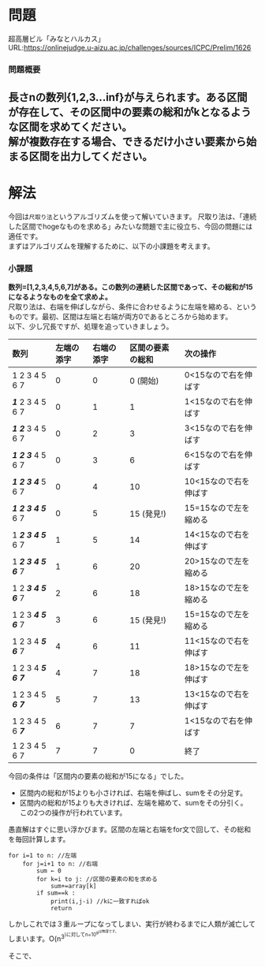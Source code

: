 # 問題
超高層ビル「みなとハルカス」    
URL:https://onlinejudge.u-aizu.ac.jp/challenges/sources/ICPC/Prelim/1626  

### 問題概要
長さnの数列{1,2,3...inf}が与えられます。ある区間が存在して、その区間中の要素の総和がkとなるような区間を求めてください。  
解が複数存在する場合、できるだけ小さい要素から始まる区間を出力してください。  
---
# 解法
今回は`尺取り法`というアルゴリズムを使って解いていきます。
尺取り法は、「連続した区間でhogeなものを求める」みたいな問題で主に役立ち、今回の問題には適任です。  
まずはアルゴリズムを理解するために、以下の小課題を考えます。
### 小課題
**数列=[1,2,3,4,5,6,7]がある。この数列の連続した区間であって、その総和が15になるようなものを全て求めよ。**  
尺取り法は、右端を伸ばしながら、条件に合わせるように左端を縮める、というものです。最初、区間は左端と右端が両方0であるところから始めます。  
以下、少し冗長ですが、処理を追っていきましょう。  

| 数列 | 左端の添字 | 右端の添字 | 区間の要素の総和 |  次の操作|  
|:----|:----|:----|:----|:---|  
| 1 2 3 4 5 6 7    | 0| 0 | 0 (開始)| 0<15なので右を伸ばす|  
| ***1*** 2 3 4 5 6 7  | 0 | 1 | 1 | 1<15なので右を伸ばす|  
|***1 2*** 3 4 5 6 7  |0 |2| 3 | 3<15なので右を伸ばす|  
|***1 2 3*** 4 5 6 7  |0 |3 |6|6<15なので右を伸ばす|  
|***1 2 3 4*** 5 6 7  |0 |4 |10|10<15なので右を伸ばす|
|***1 2 3 4 5*** 6 7  |0 |5 |15 (発見!)|15=15なので左を縮める|  
|1 ***2 3 4 5*** 6 7  |1 |5 |14|14<15なので右を伸ばす|  
|1 ***2 3 4 5 6*** 7  |1 |6 |20|20>15なので左を縮める|  
|1 2 ***3 4 5 6*** 7  |2 |6 |18|18>15なので左を縮める|  
|1 2 3 ***4 5 6*** 7  |3 |6 |15 (発見!)|15=15なので左を縮める|  
|1 2 3 4 ***5 6*** 7  |4 |6 |11|11<15なので右を伸ばす|  
|1 2 3 4 ***5 6 7***  |4 |7 |18|18>15なので左を伸ばす|  
|1 2 3 4 5 ***6 7***  |5 |7 |13|13<15なので右を伸ばす|  
|1 2 3 4 5 6 ***7***  |6 |7 |7|1<15なので右を伸ばす|  
|1 2 3 4 5 6 7    |7 |7 |0|終了|  

今回の条件は「区間内の要素の総和が15になる」でした。 
* 区間内の総和が15よりも小さければ、右端を伸ばし、sumをその分足す。  
* 区間内の総和が15よりも大きければ、左端を縮めて、sumをその分引く。  
この2つの操作が行われています。  




愚直解はすぐに思い浮かびます。区間の左端と右端をfor文で回して、その総和を毎回計算します。  
~~~
for i=1 to n: //左端
    for j=i+1 to n: //右端
        sum ← 0
        for k=i to j: //区間の要素の和を求める
            sum+=array[k]
        if sum==k :
            print(i,j-i) //kに一致すればok
            return
~~~
しかしこれでは３重ループになってしまい、実行が終わるまでに人類が滅亡してしまいます。O(n<sup>3<sup>)に対してn=10<sup>9<sup>は無謀です。

そこで、


